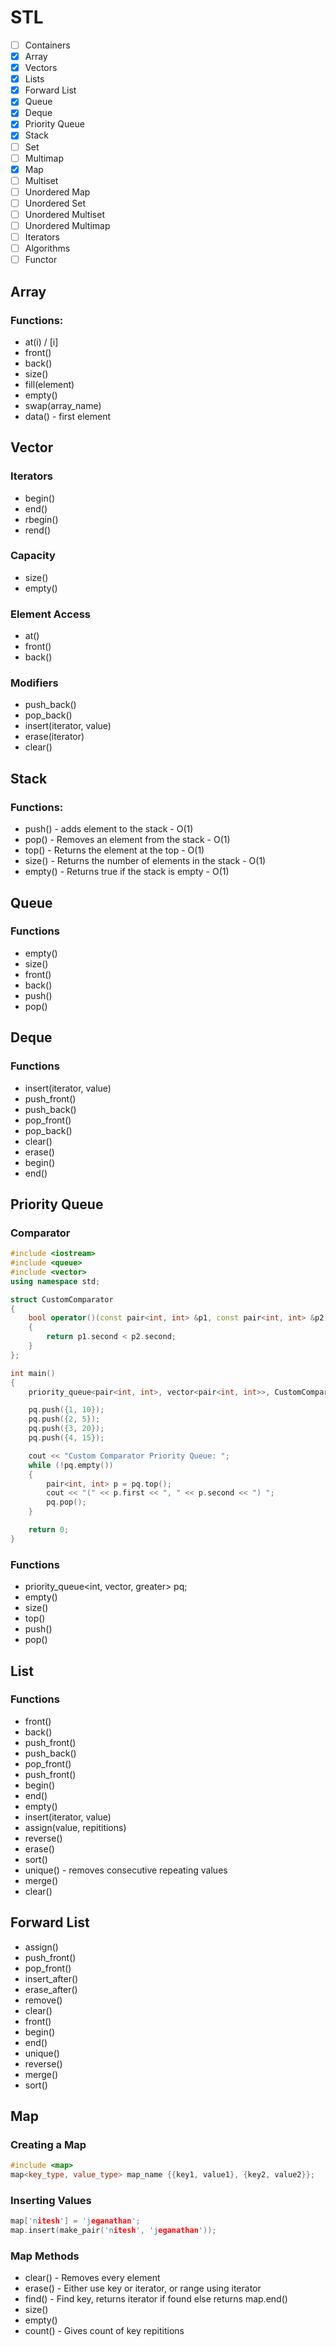 # STL
- [ ] Containers
- [x] Array
- [x] Vectors
- [x] Lists
- [x] Forward List
- [x] Queue
- [x] Deque
- [x] Priority Queue
- [x] Stack
- [ ] Set
- [ ] Multimap
- [x] Map
- [ ] Multiset
- [ ] Unordered Map
- [ ] Unordered Set
- [ ] Unordered Multiset
- [ ] Unordered Multimap
- [ ] Iterators
- [ ] Algorithms
- [ ] Functor

## Array
### Functions: 
* at(i) / \[i]
* front()
* back()
* size()
* fill(element)
* empty()
* swap(array_name)
* data() - first element

## Vector
### Iterators
* begin()
* end()
* rbegin()
* rend()
### Capacity
* size()
* empty()
### Element Access
* at()
* front()
* back()
### Modifiers
* push_back()
* pop_back()
* insert(iterator, value)
* erase(iterator)
* clear()

## Stack 
### Functions: 
* push() - adds element to the stack - O(1)
* pop() - Removes an element from the stack - O(1)
* top() - Returns the element at the top - O(1)
* size() - Returns the number of elements in the stack - O(1)
* empty() - Returns true if the stack is empty - O(1)

## Queue
### Functions
* empty()
* size()
* front()
* back()
* push()
* pop()

## Deque
### Functions
* insert(iterator, value)
* push_front()
* push_back()
* pop_front()
* pop_back()
* clear()
* erase()
* begin()
* end()

## Priority Queue
### Comparator
```c++
#include <iostream>
#include <queue>
#include <vector>
using namespace std;

struct CustomComparator
{
    bool operator()(const pair<int, int> &p1, const pair<int, int> &p2)
    {
        return p1.second < p2.second;
    }
};

int main()
{
    priority_queue<pair<int, int>, vector<pair<int, int>>, CustomComparator> pq;

    pq.push({1, 10});
    pq.push({2, 5});
    pq.push({3, 20});
    pq.push({4, 15});

    cout << "Custom Comparator Priority Queue: ";
    while (!pq.empty())
    {
        pair<int, int> p = pq.top();
        cout << "(" << p.first << ", " << p.second << ") ";
        pq.pop();
    }

    return 0;
}
```

### Functions
* priority_queue<int, vector<int>, greater<int>> pq;
* empty()
* size()
* top()
* push()
* pop()

## List
### Functions
* front()
* back()
* push_front()
* push_back()
* pop_front()
* push_front()
* begin()
* end()
* empty()
* insert(iterator, value)
* assign(value, repititions)
* reverse()
* erase()
* sort()
* unique() - removes consecutive repeating values
* merge()
* clear()

## Forward List
* assign()
* push_front()
* pop_front()
* insert_after()
* erase_after()
* remove()
* clear()
* front()
* begin()
* end()
* unique()
* reverse()
* merge()
* sort()





## Map
### Creating a Map
```c++
#include <map>
map<key_type, value_type> map_name {{key1, value1}, {key2, value2}};
```

### Inserting Values
```c++
map['nitesh'] = 'jeganathan';
map.insert(make_pair('nitesh', 'jeganathan'));
```

### Map Methods
* clear() - Removes every element
* erase() - Either use key or iterator, or range using iterator
* find() - Find key, returns iterator if found else returns map.end()
* size()
* empty()
* count() - Gives count of key repititions

